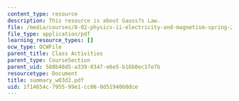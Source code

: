 ```yaml
---
content_type: resource
description: This resource is about Gauss?s Law.
file: /media/courses/8-02-physics-ii-electricity-and-magnetism-spring-2007/1f14654c795599e1cc060d5194060dce_summary_w03d2.pdf
file_type: application/pdf
learning_resource_types: []
ocw_type: OCWFile
parent_title: Class Activities
parent_type: CourseSection
parent_uid: 588b48d5-a339-0347-e6e5-b16b0ec1fe7b
resourcetype: Document
title: summary_w03d2.pdf
uid: 1f14654c-7955-99e1-cc06-0d5194060dce
---
```

